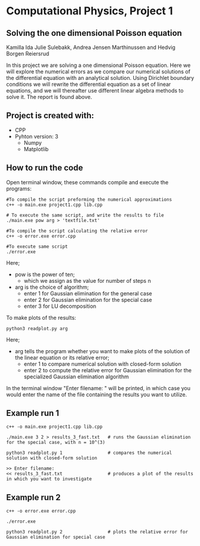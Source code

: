 # Computational Physics, Project 1 
## Solving the one dimensional Poisson equation

Kamilla Ida Julie Sulebakk, Andrea Jensen Marthinussen and Hedvig Borgen Reiersrud

In this project we are solving a one dimensional Poisson equation. Here we will explore the numerical errors as we compare our numerical solutions of the differential equation with an analytical solution. Using Dirichlet boundary conditions we will rewrite the differential equation as a set of linear equations, and we will thereafter use different linear algebra methods to solve it. The report is found above. 

## Project is created with:
* CPP
* Pyhton version: 3
	* Numpy 
	* Matplotlib

## How to run the code
Open terminal window, these commands compile and execute the programs: 
```
#To compile the script preforming the numerical approximations 
c++ -o main.exe project1.cpp lib.cpp

# To execute the same script, and write the results to file
./main.exe pow arg > 'textfile.txt'

#To compile the script calculating the relative error 
c++ -o error.exe error.cpp

#To execute same script
./error.exe
```
Here; 
* pow is the power of ten;
	* which we assign as the value for number of steps n 
* arg is the choice of algorithm; 
	* enter 1 for Gaussian elimination for the general case
	* enter 2 for Gaussian elimination for the special case
	* enter 3 for LU decomposition

	
To make plots of the results:
```
python3 readplot.py arg
```
Here;
* arg tells the program whether you want to make plots of the solution of the linear equation or its relative error; 
	* enter 1 to compare numerical solution with closed-form solution
	* enter 2 to compute the relative error for Gaussian elimination for the specialized Gaussian elimination algorithm
	
In the terminal window "Enter filename: " will be printed, in which case you would enter the name of the file containing the results you want to utilize. 

## Example run 1
```
c++ -o main.exe project1.cpp lib.cpp

./main.exe 3 2 > results_3_fast.txt   # runs the Gaussian elimination for the special case, with n = 10^(3)

python3 readplot.py 1                 # compares the numerical solution with closed-form solution

>> Enter filename: 
<< results_3_fast.txt                 # produces a plot of the results in which you want to investigate
```

## Example run 2
```
c++ -o error.exe error.cpp

./error.exe			      

python3 readplot.py 2                 # plots the relative error for Gaussian elimination for special case
```
